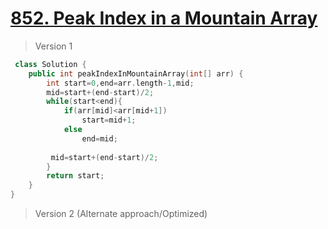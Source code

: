 # [852. Peak Index in a Mountain Array](https://leetcode.com/problems/peak-index-in-a-mountain-array/)
> Version 1
```c++
 class Solution {
    public int peakIndexInMountainArray(int[] arr) {
        int start=0,end=arr.length-1,mid;
        mid=start+(end-start)/2;
        while(start<end){
            if(arr[mid]<arr[mid+1])
                start=mid+1;
            else
                end=mid;
            
         mid=start+(end-start)/2;
        }
        return start;
    }
}
```

> Version 2 (Alternate approach/Optimized)